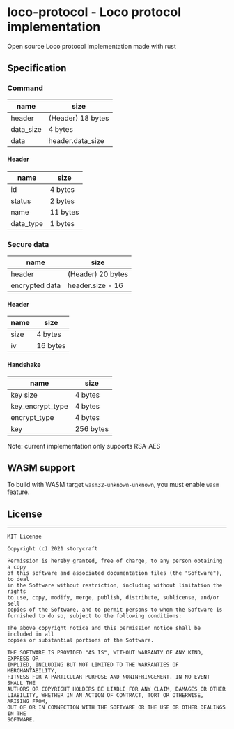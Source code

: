 # loco-protocol - Loco protocol implementation

Open source Loco protocol implementation made with rust

## Specification
### Command
| name      | size              |
|-----------|-------------------|
| header    | (Header) 18 bytes |
| data_size | 4 bytes           |
| data      | header.data_size  |

#### Header
| name      | size     |
|-----------|----------|
| id        | 4 bytes  |
| status    | 2 bytes  |
| name      | 11 bytes |
| data_type | 1 bytes  |

### Secure data
| name           | size               |
|----------------|--------------------|
| header         | (Header) 20 bytes  |
| encrypted data | header.size - 16   |

#### Header
| name      | size     |
|-----------|----------|
| size      | 4 bytes  |
| iv        | 16 bytes |

#### Handshake
| name             | size       |
|------------------|------------|
| key size         | 4 bytes    |
| key_encrypt_type | 4 bytes    |
| encrypt_type     | 4 bytes    |
| key              | 256 bytes  |

Note: current implementation only supports RSA-AES

## WASM support
To build with WASM target `wasm32-unknown-unknown`, you must enable `wasm` feature.

## License
-------
```
MIT License

Copyright (c) 2021 storycraft

Permission is hereby granted, free of charge, to any person obtaining a copy
of this software and associated documentation files (the "Software"), to deal
in the Software without restriction, including without limitation the rights
to use, copy, modify, merge, publish, distribute, sublicense, and/or sell
copies of the Software, and to permit persons to whom the Software is
furnished to do so, subject to the following conditions:

The above copyright notice and this permission notice shall be included in all
copies or substantial portions of the Software.

THE SOFTWARE IS PROVIDED "AS IS", WITHOUT WARRANTY OF ANY KIND, EXPRESS OR
IMPLIED, INCLUDING BUT NOT LIMITED TO THE WARRANTIES OF MERCHANTABILITY,
FITNESS FOR A PARTICULAR PURPOSE AND NONINFRINGEMENT. IN NO EVENT SHALL THE
AUTHORS OR COPYRIGHT HOLDERS BE LIABLE FOR ANY CLAIM, DAMAGES OR OTHER
LIABILITY, WHETHER IN AN ACTION OF CONTRACT, TORT OR OTHERWISE, ARISING FROM,
OUT OF OR IN CONNECTION WITH THE SOFTWARE OR THE USE OR OTHER DEALINGS IN THE
SOFTWARE.
```